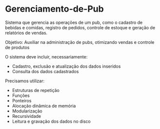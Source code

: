 # Gerenciamento-de-Pub

Sistema que gerencia as operações de um pub, como o cadastro de bebidas e
comidas, registro de pedidos, controle de estoque e geração de relatórios de vendas.

Objetivo: Auxiliar na administração de pubs, otimizando vendas e controle de produtos

O sistema deve incluir, necessariamente:
- Cadastro, exclusão e atualização dos dados inseridos
- Consulta dos dados cadastrados

Precisamos utilizar:
- Estruturas de repetição
- Funções
- Ponteiros
- Alocação dinâmica de memória
- Modularização
- Recursividade
- Leitura e gravação dos dados no disco
